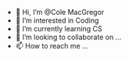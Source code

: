 - 👋 Hi, I’m @Cole MacGregor
- 👀 I’m interested in Coding
- 🌱 I’m currently learning CS
- 💞️ I’m looking to collaborate on ...
- 📫 How to reach me ...

<!---
cjmacg31/cjmacg31 is a ✨ special ✨ repository because its `README.md` (this file) appears on your GitHub profile.
You can click the Preview link to take a look at your changes.
--->
